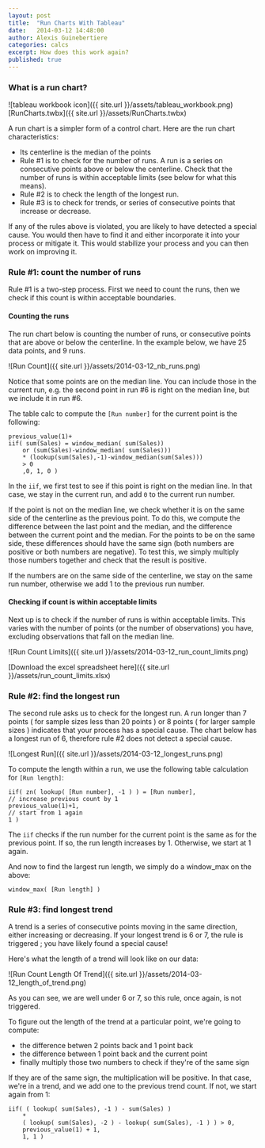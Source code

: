 ```yaml
---
layout: post
title:  "Run Charts With Tableau"
date:   2014-03-12 14:48:00
author: Alexis Guinebertiere
categories: calcs
excerpt: How does this work again?
published: true
---
```


### What is a run chart? ###

<p class='hyperlink' markdown='1'>
![tableau workbook icon]({{ site.url }}/assets/tableau_workbook.png)
[RunCharts.twbx]({{ site.url }}/assets/RunCharts.twbx)
</p>

A run chart is a simpler form of a control chart. Here are the run chart characteristics:
- Its centerline is the median of the points
- Rule #1 is to check for the number of runs. A run is a series on consecutive points above or below the centerline. Check that the number of runs is within acceptable limits (see below for what this means).
- Rule #2 is to check the length of the longest run.
- Rule #3 is to check for trends, or series of consecutive points that increase or decrease.

If any of the rules above is violated, you are likely to have detected a special cause. You would then have to find it and either incorporate it into your process or mitigate it. This would stabilize your process and you can then work on improving it.

### Rule \#1: count the number of runs ###

Rule \#1 is a two-step process. First we need to count the runs, then we check if this count is within acceptable boundaries.

#### Counting the runs ####

The run chart below is counting the number of runs, or consecutive points that are above or below the centerline. In the example below, we have 25 data points, and 9 runs.

![Run Count]({{ site.url }}/assets/2014-03-12_nb_runs.png)

Notice that some points are on the median line. You can include those in the current run, e.g. the second point in run \#6 is right on the median line, but we include it in run \#6.

The table calc to compute the `[Run number]` for the current point is the following:

```
previous_value(1)+
iif( sum(Sales) = window_median( sum(Sales))
    or (sum(Sales)-window_median( sum(Sales)))
    * (lookup(sum(Sales),-1)-window_median(sum(Sales)))
    > 0
    ,0, 1, 0 )
```

In the `iif`, we first test to see if this point is right on the median line. In that case, we stay in the current run, and add `0` to the current run number.

If the point is not on the median line, we check whether it is on the same side of the centerline as the previous point. To do this, we compute the difference between the last point and the median, and the difference between the current point and the median. For the points to be on the same side, these differences should have the same sign (both numbers are positive or both numbers are negative). To test this, we simply multiply those numbers together and check that the result is positive.

If the numbers are on the same side of the centerline, we stay on the same run number, otherwise we add 1 to the previous run number.

#### Checking if count is within acceptable limits ####

Next up is to check if the number of runs is within acceptable limits.
This varies with the number of points (or the number of observations) you have, excluding observations that fall on the median line.

![Run Count Limits]({{ site.url }}/assets/2014-03-12_run_count_limits.png)

[Download the excel spreadsheet here]({{ site.url }}/assets/run_count_limits.xlsx)

### Rule \#2: find the longest run ###

The second rule asks us to check for the longest run. A run longer than 7 points ( for sample sizes less than 20 points ) or 8 points ( for larger sample sizes ) indicates that your process has a special cause. The chart below has a longest run of 6, therefore rule #2 does not detect a special cause.

![Longest Run]({{ site.url }}/assets/2014-03-12_longest_runs.png)

To compute the length within a run, we use the following table calculation for `[Run length]`:

```
iif( zn( lookup( [Run number], -1 ) ) = [Run number],
// increase previous count by 1
previous_value(1)+1,
// start from 1 again
1 )
```

The `iif` checks if the run number for the current point is the same as for the previous point. If so, the run length increases by 1. Otherwise, we start at 1 again.

And now to find the largest run length, we simply do a window_max on the above:

```
window_max( [Run length] )
```

### Rule \#3: find longest trend ###

A trend is a series of consecutive points moving in the same direction, either increasing or decreasing. If your longest trend is 6 or 7, the rule is triggered ; you have likely found a special cause!

Here's what the length of a trend will look like on our data:

![Run Count Length Of Trend]({{ site.url }}/assets/2014-03-12_length_of_trend.png)

As you can see, we are well under 6 or 7, so this rule, once again, is not triggered.

To figure out the length of the trend at a particular point, we're going to compute:

- the difference betwen 2 points back and 1 point back
- the difference between 1 point back and the current point
- finally multiply those two numbers to check if they're of the same sign

If they are of the same sign, the multiplication will be positive. In that case, we're in a trend, and we add one to the previous trend count. If not, we start again from 1:

```
iif( ( lookup( sum(Sales), -1 ) - sum(Sales) )
    *
    ( lookup( sum(Sales), -2 ) - lookup( sum(Sales), -1 ) ) > 0,
    previous_value(1) + 1,
    1, 1 )
```
